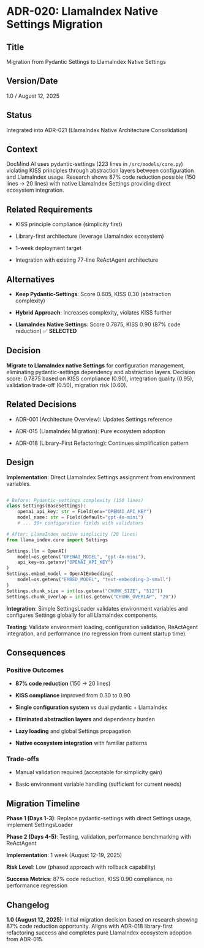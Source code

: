 # ADR-020: LlamaIndex Native Settings Migration

## Title

Migration from Pydantic Settings to LlamaIndex Native Settings

## Version/Date

1.0 / August 12, 2025

## Status

Integrated into ADR-021 (LlamaIndex Native Architecture Consolidation)

## Context

DocMind AI uses pydantic-settings (223 lines in `/src/models/core.py`) violating KISS principles through abstraction layers between configuration and LlamaIndex usage. Research shows 87% code reduction possible (150 lines → 20 lines) with native LlamaIndex Settings providing direct ecosystem integration.

## Related Requirements

- KISS principle compliance (simplicity first)

- Library-first architecture (leverage LlamaIndex ecosystem)

- 1-week deployment target

- Integration with existing 77-line ReActAgent architecture

## Alternatives

- **Keep Pydantic-Settings**: Score 0.605, KISS 0.30 (abstraction complexity)

- **Hybrid Approach**: Increases complexity, violates KISS further

- **LlamaIndex Native Settings**: Score 0.7875, KISS 0.90 (87% code reduction) ✅ **SELECTED**

## Decision

**Migrate to LlamaIndex native Settings** for configuration management, eliminating pydantic-settings dependency and abstraction layers. Decision score: 0.7875 based on KISS compliance (0.90), integration quality (0.95), validation trade-off (0.50), migration risk (0.60).

## Related Decisions

- ADR-001 (Architecture Overview): Updates Settings reference

- ADR-015 (LlamaIndex Migration): Pure ecosystem adoption

- ADR-018 (Library-First Refactoring): Continues simplification pattern

## Design

**Implementation**: Direct LlamaIndex Settings assignment from environment variables.

```python

# Before: Pydantic-settings complexity (150 lines)
class Settings(BaseSettings):
    openai_api_key: str = Field(env="OPENAI_API_KEY")
    model_name: str = Field(default="gpt-4o-mini")
    # ... 30+ configuration fields with validators

# After: LlamaIndex native simplicity (20 lines)
from llama_index.core import Settings

Settings.llm = OpenAI(
    model=os.getenv("OPENAI_MODEL", "gpt-4o-mini"),
    api_key=os.getenv("OPENAI_API_KEY")
)
Settings.embed_model = OpenAIEmbedding(
    model=os.getenv("EMBED_MODEL", "text-embedding-3-small")
)
Settings.chunk_size = int(os.getenv("CHUNK_SIZE", "512"))
Settings.chunk_overlap = int(os.getenv("CHUNK_OVERLAP", "20"))
```

**Integration**: Simple SettingsLoader validates environment variables and configures Settings globally for all LlamaIndex components.

**Testing**: Validate environment loading, configuration validation, ReActAgent integration, and performance (no regression from current startup time).

## Consequences

### Positive Outcomes

- **87% code reduction** (150 → 20 lines)

- **KISS compliance** improved from 0.30 to 0.90

- **Single configuration system** vs dual pydantic + LlamaIndex

- **Eliminated abstraction layers** and dependency burden

- **Lazy loading** and global Settings propagation

- **Native ecosystem integration** with familiar patterns

### Trade-offs

- Manual validation required (acceptable for simplicity gain)

- Basic environment variable handling (sufficient for current needs)

## Migration Timeline

**Phase 1 (Days 1-3)**: Replace pydantic-settings with direct Settings usage, implement SettingsLoader

**Phase 2 (Days 4-5)**: Testing, validation, performance benchmarking with ReActAgent

**Implementation**: 1 week (August 12-19, 2025)

**Risk Level**: Low (phased approach with rollback capability)

**Success Metrics**: 87% code reduction, KISS 0.90 compliance, no performance regression

## Changelog

**1.0 (August 12, 2025)**: Initial migration decision based on research showing 87% code reduction opportunity. Aligns with ADR-018 library-first refactoring success and completes pure LlamaIndex ecosystem adoption from ADR-015.
